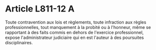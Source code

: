 # Article L811-12 A

Toute contravention aux lois et règlements, toute infraction aux règles professionnelles, tout manquement à la probité ou à l'honneur, même se rapportant à des faits commis en dehors de l'exercice professionnel, expose l'administrateur judiciaire qui en est l'auteur à des poursuites disciplinaires.